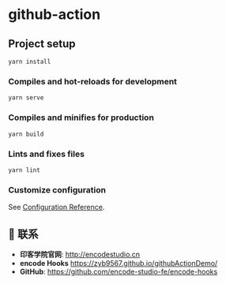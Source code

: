 # github-action

## Project setup

```
yarn install
```

### Compiles and hot-reloads for development

```
yarn serve
```

### Compiles and minifies for production

```
yarn build
```

### Lints and fixes files

```
yarn lint
```

### Customize configuration

See [Configuration Reference](https://cli.vuejs.org/config/).

## 📧 联系

- **印客学院官网**: <http://encodestudio.cn>
- **encode Hooks** <https://zyb9567.github.io/githubActionDemo/>
- **GitHub**: <https://github.com/encode-studio-fe/encode-hooks>

</br>
